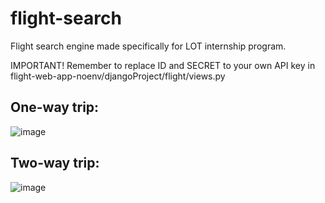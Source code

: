 # flight-search

Flight search engine made specifically for LOT internship program.

IMPORTANT! 
Remember to replace ID and SECRET to your own API key in flight-web-app-noenv/djangoProject/flight/views.py

## One-way trip:

![image](https://github.com/k4cper-g/flight-search/assets/93160987/b3e8dcbc-8bce-44d7-b99f-e7f02c52defe)

## Two-way trip:

![image](https://github.com/k4cper-g/flight-search/assets/93160987/24b327d3-e655-4202-907e-10d9ef773f32)
